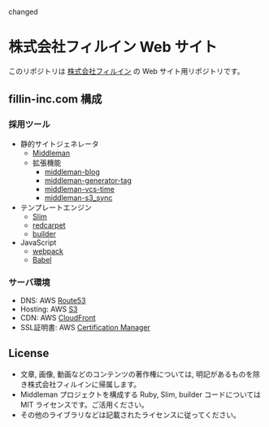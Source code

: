 changed

# 株式会社フィルイン Web サイト

このリポジトリは [株式会社フィルイン](https://www.fillin-inc.com) の Web サイト用リポジトリです。

## fillin-inc.com 構成

### 採用ツール

- 静的サイトジェネレータ
    - [Middleman](https://middlemanapp.com/jp/)
    - 拡張機能
        - [middleman-blog](https://github.com/middleman/middleman-blog)
        - [middleman-generator-tag](https://github.com/yterajima/middleman-generator-tag)
        - [middleman-vcs-time](https://github.com/AndrewKvalheim/middleman-vcs-time)
        - [middleman-s3_sync](https://github.com/fredjean/middleman-s3_sync)
- テンプレートエンジン 
    - [Slim](http://slim-lang.com/)
    - [redcarpet](https://github.com/vmg/redcarpet)
    - [builder](https://github.com/jimweirich/builder)
- JavaScript
    - [webpack](https://webpack.github.io/)
    - [Babel](https://babeljs.io/)

### サーバ環境

- DNS: AWS [Route53](https://aws.amazon.com/jp/route53/)
- Hosting: AWS [S3](https://aws.amazon.com/jp/s3/)
- CDN: AWS [CloudFront](https://aws.amazon.com/jp/cloudfront/)
- SSL証明書: AWS [Certification Manager](https://aws.amazon.com/jp/certificate-manager/)

## License

- 文章, 画像, 動画などのコンテンツの著作権については, 明記があるものを除き株式会社フィルインに帰属します。
- Middleman プロジェクトを構成する Ruby, Slim, builder コードについては MIT ライセンスです。ご活用ください。
- その他のライブラリなどは記載されたライセンスに従ってください。
